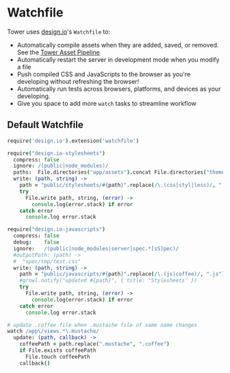# Watchfile

Tower uses [design.io](https://github.com/viatropos/design.io)'s `Watchfile` to:

- Automatically compile assets when they are added, saved, or removed.  See the [Tower Asset Pipeline](/assets/pipeline)
- Automatically restart the server in development mode when you modify a file
- Push compiled CSS and JavaScripts to the browser as you're developing without refreshing the browser!
- Automatically run tests across browsers, platforms, and devices as your developing.
- Give you space to add more `watch` tasks to streamline workflow

## Default Watchfile

``` coffeescript
require('design.io').extension('watchfile')

require("design.io-stylesheets")
  compress: false
  ignore: /(public|node_modules)/
  paths:  File.directories("app/assets").concat File.directories("themes")
  write: (path, string) ->
    path = "public/stylesheets/#{path}".replace(/\.(css|styl|less)/, ".css")
    try
      File.write path, string, (error) ->
        console.log(error.stack) if error
    catch error
      console.log error.stack

require("design.io-javascripts")
  compress: false
  debug:    false
  ignore:   /(public|node_modules|server|spec.*[sS]pec)/
  #outputPath: (path) ->
  #  "spec/tmp/test.css"
  write: (path, string) ->
    path = "public/javascripts/#{path}".replace(/\.(js|coffee)/, ".js")
    #growl.notify("updated #{path}", { title: 'Stylesheets' })
    try
      File.write path, string, (error) ->
        console.log(error.stack) if error
    catch error
      console.log error.stack

# update .coffee file when .mustache file of same name changes
watch /app\/views.*\.mustache/
  update: (path, callback) ->
    coffeePath = path.replace(".mustache", ".coffee")
    if File.exists coffeePath
      File.touch coffeePath
    callback()
```
